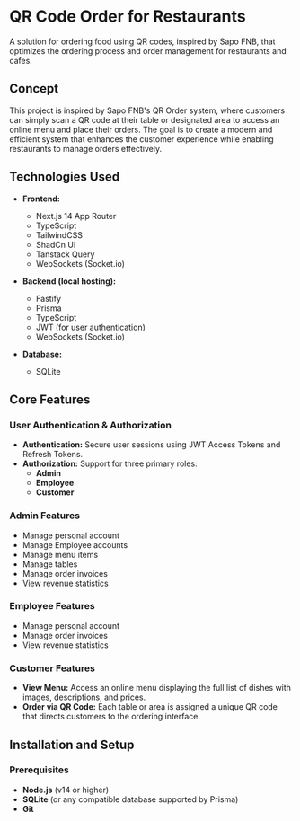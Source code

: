 # QR Code Order for Restaurants

A solution for ordering food using QR codes, inspired by Sapo FNB, that optimizes the ordering process and order management for restaurants and cafes.

## Concept

This project is inspired by Sapo FNB's QR Order system, where customers can simply scan a QR code at their table or designated area to access an online menu and place their orders. The goal is to create a modern and efficient system that enhances the customer experience while enabling restaurants to manage orders effectively.

## Technologies Used

- **Frontend:**

  - Next.js 14 App Router
  - TypeScript
  - TailwindCSS
  - ShadCn UI
  - Tanstack Query
  - WebSockets (Socket.io)

- **Backend (local hosting):**

  - Fastify
  - Prisma
  - TypeScript
  - JWT (for user authentication)
  - WebSockets (Socket.io)

- **Database:**
  - SQLite

## Core Features

### User Authentication & Authorization

- **Authentication:** Secure user sessions using JWT Access Tokens and Refresh Tokens.
- **Authorization:** Support for three primary roles:
  - **Admin**
  - **Employee**
  - **Customer**

### Admin Features

- Manage personal account
- Manage Employee accounts
- Manage menu items
- Manage tables
- Manage order invoices
- View revenue statistics

### Employee Features

- Manage personal account
- Manage order invoices
- View revenue statistics

### Customer Features

- **View Menu:** Access an online menu displaying the full list of dishes with images, descriptions, and prices.
- **Order via QR Code:** Each table or area is assigned a unique QR code that directs customers to the ordering interface.

## Installation and Setup

### Prerequisites

- **Node.js** (v14 or higher)
- **SQLite** (or any compatible database supported by Prisma)
- **Git**
